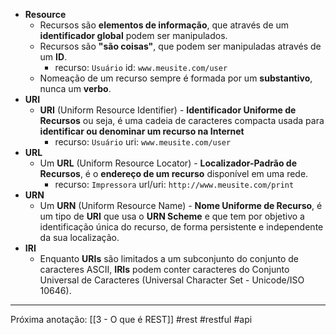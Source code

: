 - **Resource**
	- Recursos são **elementos de informação**, que através de um **identificador global** podem ser manipulados.
	- Recursos são **"são coisas"**, que podem ser manipuladas através de um **ID**.
		- recurso: `Usuário` id: `www.meusite.com/user`
	- Nomeação de um recurso sempre é formada por um **substantivo**, nunca um **verbo**.
- **URI**
	- **URI** (Uniform Resource Identifier) - **Identificador Uniforme de Recursos** ou seja, é uma cadeia de caracteres compacta usada para **identificar ou denominar um recurso na Internet**
		- recurso: `Usuário` uri: `www.meusite.com/user`
- **URL**
	- Um **URL** (Uniform Resource Locator) - **Localizador-Padrão de Recursos**, é o **endereço de um recurso** disponível em uma rede.
		- recurso: `Impressora` url/uri: `http://www.meusite.com/print`
- **URN**
	- Um **URN** (Uniform Resource Name) - **Nome Uniforme de Recurso**, é um tipo de **URI** que usa o **URN Scheme** e que tem por objetivo a identificação única do recurso, de forma persistente e independente da sua localização.
- **IRI**
	- Enquanto **URIs** são limitados a um subconjunto do conjunto de caracteres ASCII, **IRIs** podem conter caracteres do Conjunto Universal de Caracteres (Universal Character Set - Unicode/ISO 10646).
---
Próxima anotação: [[3 - O que é REST]]
#rest #restful #api 